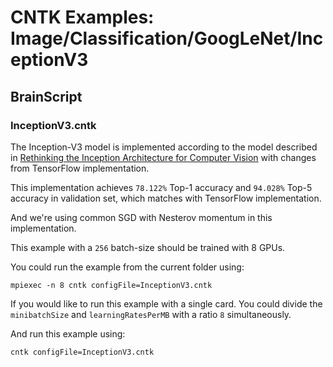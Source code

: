 # CNTK Examples: Image/Classification/GoogLeNet/InceptionV3

## BrainScript

### InceptionV3.cntk

The Inception-V3 model is implemented according to the model described in [Rethinking the Inception Architecture for Computer Vision](https://arxiv.org/abs/1512.00567) with changes from TensorFlow implementation.

This implementation achieves `78.122%` Top-1 accuracy and `94.028%` Top-5 accuracy in validation set, which matches with TensorFlow implementation.

And we're using common SGD with Nesterov momentum in this implementation.

This example with a `256` batch-size should be trained with 8 GPUs.

You could run the example from the current folder using:

`mpiexec -n 8 cntk configFile=InceptionV3.cntk`

If you would like to run this example with a single card. You could divide the `minibatchSize` and `learningRatesPerMB` with a ratio `8` simultaneously.

And run this example using:

`cntk configFile=InceptionV3.cntk`
